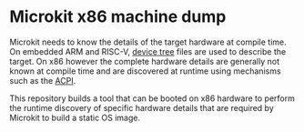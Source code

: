 # Microkit x86 machine dump

Microkit needs to know the details of the target hardware at compile
time. On embedded ARM and RISC-V, [device
tree](https://en.wikipedia.org/wiki/Devicetree) files are used to
describe the target. On x86 however the complete hardware details are
generally not known at compile time and are discovered at runtime
using mechanisms such as the
[ACPI](https://en.wikipedia.org/wiki/ACPI).

This repository builds a tool that can be booted on x86 hardware to
perform the runtime discovery of specific hardware details that are
required by Microkit to build a static OS image.
